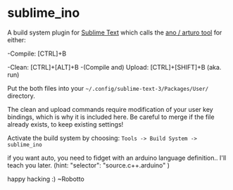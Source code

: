 sublime_ino
===========

A build system plugin for [Sublime Text](http://www.sublimetext.com/) which calls the [ano / arturo tool](https://github.com/scottdarch/Arturo) for either:

-Compile: [CTRL]+B

-Clean: [CTRL]+[ALT]+B
-(Compile and) Upload: [CTRL]+[SHIFT]+B  (aka. run)

Put the both files into your `~/.config/sublime-text-3/Packages/User/` directory.

The clean and upload commands require modification of your user key bindings, which is why it is included here. Be careful to merge if the file already exists, to keep existing settings!

Activate the build system by choosing: `Tools -> Build System -> sublime_ino`

if you want auto, you need to fidget with an arduino language definition.. I'll teach you later. (hint: "selector": "source.c++.arduino" )

happy hacking :)
~Robotto
